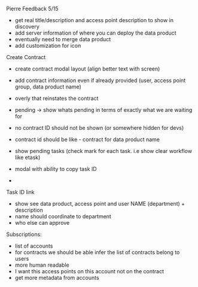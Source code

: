 Pierre Feedback 5/15

- get real title/description and access point description to show in discovery
- add server information of where you can deploy the data product 
- eventually need to merge data product
- add customization for icon


Create Contract

- create contract modal layout (align better text with screen)
- add contract information even if already provided (user, access point group, data product name)
- overly that reinstates the contract
- pending -> show whats pending in terms of exactly what we are waiting for


- no contract ID should not be shown (or somewhere hidden for devs)
- contract id should be like - contract for data product name 
- show pending tasks (check mark for each task. i.e show clear workflow like etask)
- modal with ability to copy task ID 
-




Task ID
link 
- show see data product, access point and user NAME (department)  + description 
- name should coordinate to department 
- who else can approve 


Subscriptions:
- list of accounts 
- for contracts we should be able infer the list of contracts belong to users
- more human readable 
- I want this access points on this account not on the contract
- get more metadata from accounts 